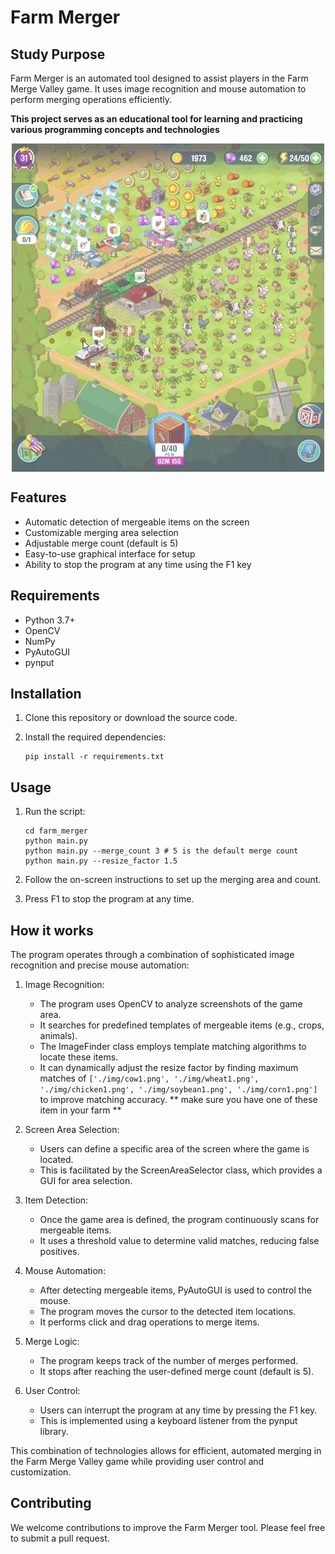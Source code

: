# Farm Merger

## Study Purpose

Farm Merger is an automated tool designed to assist players in the Farm Merge Valley game. It uses image recognition and mouse automation to perform merging operations efficiently.

**This project serves as an educational tool for learning and practicing various programming concepts and technologies**



<div align="center">
  <div style="display: flex; justify-content: space-around;">
    <img src="./screenshot.webp" alt="Farm Merger Screenshots"">
  </div>
</div>



## Features

- Automatic detection of mergeable items on the screen
- Customizable merging area selection
- Adjustable merge count (default is 5)
- Easy-to-use graphical interface for setup
- Ability to stop the program at any time using the F1 key

## Requirements

- Python 3.7+
- OpenCV
- NumPy
- PyAutoGUI
- pynput

## Installation

1. Clone this repository or download the source code.
2. Install the required dependencies:

   ```
   pip install -r requirements.txt
   ```

## Usage

1. Run the script:

   ```
   cd farm_merger
   python main.py
   python main.py --merge_count 3 # 5 is the default merge count
   python main.py --resize_factor 1.5
   ```

2. Follow the on-screen instructions to set up the merging area and count.
3. Press F1 to stop the program at any time.

## How it works

The program operates through a combination of sophisticated image recognition and precise mouse automation:

1. Image Recognition:
   - The program uses OpenCV to analyze screenshots of the game area.
   - It searches for predefined templates of mergeable items (e.g., crops, animals).
   - The ImageFinder class employs template matching algorithms to locate these items.
   - It can dynamically adjust the resize factor by finding maximum matches of `['./img/cow1.png', './img/wheat1.png', './img/chicken1.png', './img/soybean1.png', './img/corn1.png']` to improve matching accuracy. ** make sure you have one of these item in your farm **

2. Screen Area Selection:
   - Users can define a specific area of the screen where the game is located.
   - This is facilitated by the ScreenAreaSelector class, which provides a GUI for area selection.

3. Item Detection:
   - Once the game area is defined, the program continuously scans for mergeable items.
   - It uses a threshold value to determine valid matches, reducing false positives.

4. Mouse Automation:
   - After detecting mergeable items, PyAutoGUI is used to control the mouse.
   - The program moves the cursor to the detected item locations.
   - It performs click and drag operations to merge items.

5. Merge Logic:
   - The program keeps track of the number of merges performed.
   - It stops after reaching the user-defined merge count (default is 5).

6. User Control:
   - Users can interrupt the program at any time by pressing the F1 key.
   - This is implemented using a keyboard listener from the pynput library.

This combination of technologies allows for efficient, automated merging in the Farm Merge Valley game while providing user control and customization.

## Contributing

We welcome contributions to improve the Farm Merger tool. Please feel free to submit a pull request.



